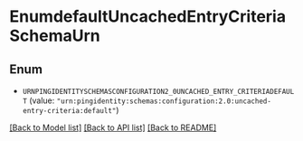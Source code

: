 # EnumdefaultUncachedEntryCriteriaSchemaUrn

## Enum


* `URNPINGIDENTITYSCHEMASCONFIGURATION2_0UNCACHED_ENTRY_CRITERIADEFAULT` (value: `"urn:pingidentity:schemas:configuration:2.0:uncached-entry-criteria:default"`)


[[Back to Model list]](../README.md#documentation-for-models) [[Back to API list]](../README.md#documentation-for-api-endpoints) [[Back to README]](../README.md)



